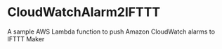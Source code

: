 # CloudWatchAlarm2IFTTT
A sample AWS Lambda function to push Amazon CloudWatch alarms to IFTTT Maker
